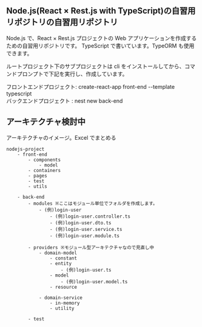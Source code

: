## Node.js(React × Rest.js with TypeScript)の自習用リポジトリの自習用リポジトリ

Node.js で、React × Rest.js プロジェクトの Web アプリケーションを作成するための自習用リポジトリです。
TypeScript で書いています。TypeORM も使用できます。

ルートプロジェクト下のサブプロジェクトは cli をインストールしてから、コマンドプロンプトで下記を実行し、作成しています。

フロントエンドプロジェクト: create-react-app front-end --template typescript  
バックエンドプロジェクト : nest new back-end

## アーキテクチャ検討中

アーキテクチャのイメージ。Excel でまとめる

```
nodejs-project
    - front-end
        - components
            - model
        - containers
        - pages
        - test
        - utils

    - back-end
        - modules ※ここはモジュール単位でフォルダを作成します。
            - (例)login-user
                - (例)login-user.controller.ts
                - (例)login-user.dto.ts
                - (例)login-user.service.ts
                - (例)login-user.module.ts

        - providers ※モジュール型アーキテクチャなので見直し中
            - domain-model
                - constant
                - entity
                    - (例)login-user.ts
                - model
                    - (例)login-user.model.ts
                - resource

            - domain-service
                - in-memory
                - utility

        - test
```
